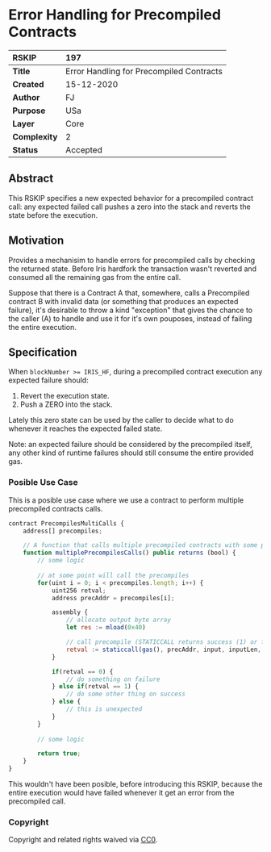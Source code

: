 # Error Handling for Precompiled Contracts

|RSKIP          |197           |
| :------------ |:-------------|
|**Title**      |Error Handling for Precompiled Contracts |
|**Created**    |15-12-2020 |
|**Author**     |FJ |
|**Purpose**    |USa |
|**Layer**      |Core |
|**Complexity** |2 |
|**Status**     |Accepted |

## Abstract

This RSKIP specifies a new expected behavior for a precompiled contract call: any expected failed call pushes a zero into the stack and reverts the state before the execution.

## Motivation

Provides a mechanisim to handle errors for precompiled calls by checking the returned state. Before Iris hardfork the transaction wasn't reverted and consumed all the remaining gas from the entire call.

Suppose that there is a Contract A that, somewhere, calls a Precompiled contract B with invalid data (or something that produces an expected failure), it's desirable to throw a kind "exception" that gives the chance to the caller (A) to handle and use it for it's own pouposes, instead of failing the entire execution.

## Specification

When `blockNumber >= IRIS_HF`, during a precompiled contract execution any expected failure should:
1. Revert the execution state.
2. Push a ZERO into the stack.

Lately this zero state can be used by the caller to decide what to do whenever it reaches the expected failed state.

Note: an expected failure should be considered by the precompiled itself, any other kind of runtime failures should still consume the entire provided gas.

### Posible Use Case 

This is a posible use case where we use a contract to perform multiple precompiled contracts calls.

```js
contract PrecompilesMultiCalls {
    address[] precompiles;

    // A function that calls multiple precompiled contracts with some particular input generated by the caller. 
    function multiplePrecompilesCalls() public returns (bool) {
        // some logic     
        
        // at some point will call the precompiles 
        for(uint i = 0; i < precompiles.length; i++) {
            uint256 retval;
            address precAddr = precompiles[i];

            assembly {
                // allocate output byte array
                let res := mload(0x40)

                // call precompile (STATICCALL returns success (1) or failure (0))
                retval := staticcall(gas(), precAddr, input, inputLen, res, outLen)
            }

            if(retval == 0) {
                // do something on failure
            } else if(retval == 1) {
                // do some other thing on success
            } else {
                // this is unexpected
            }
        }
        
        // some logic

        return true;
    }
}
```

This wouldn't have been posible, before introducing this RSKIP, because the entire execution would have failed whenever it get an error from the precompiled call.

### Copyright

Copyright and related rights waived via [CC0](https://creativecommons.org/publicdomain/zero/1.0/).
